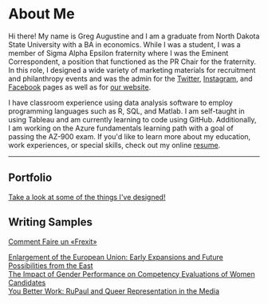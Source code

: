 # About Me

Hi there! My name is Greg Augustine and I am a graduate from North Dakota State University with a BA in economics. While I was a student, I was a member of Sigma Alpha Epsilon fraternity where I was the Eminent Correspondent, a position that functioned as the PR Chair for the fraternity. In this role, I designed a wide variety of marketing materials for recruitment and philanthropy events and was the admin for the [Twitter](https://twitter.com/saendsu), [Instagram](https://www.instagram.com/saendsu/), and [Facebook](https://www.facebook.com/SAEatNDSU/) pages as well as for [our website](http://www.sae-ndsu.com).

I have classroom experience using data analysis software to employ programming languages such as R, SQL, and Matlab. I am self-taught in using Tableau and am currently learning to code using GitHub. Additionally, I am working on the Azure fundamentals learning path with a goal of passing the AZ-900 exam.  If you'd like to learn more about my education, work experiences, or special skills, check out my online [resume](resume.md).

---------

## Portfolio
[Take a look at some of the things I've designed!](portfolio.md)  

## Writing Samples
[Comment Faire un «Frexit»](frexit.pdf)  

[Enlargement of the European Union: Early Expansions and Future Possibilities from the East](eu-enlargement.pdf)  
[The Impact of Gender Performance on Competency Evaluations of Women Candidates](research-design.pdf)  
[You Better Work: RuPaul and Queer Representation in the Media](rupaul.pdf)  
